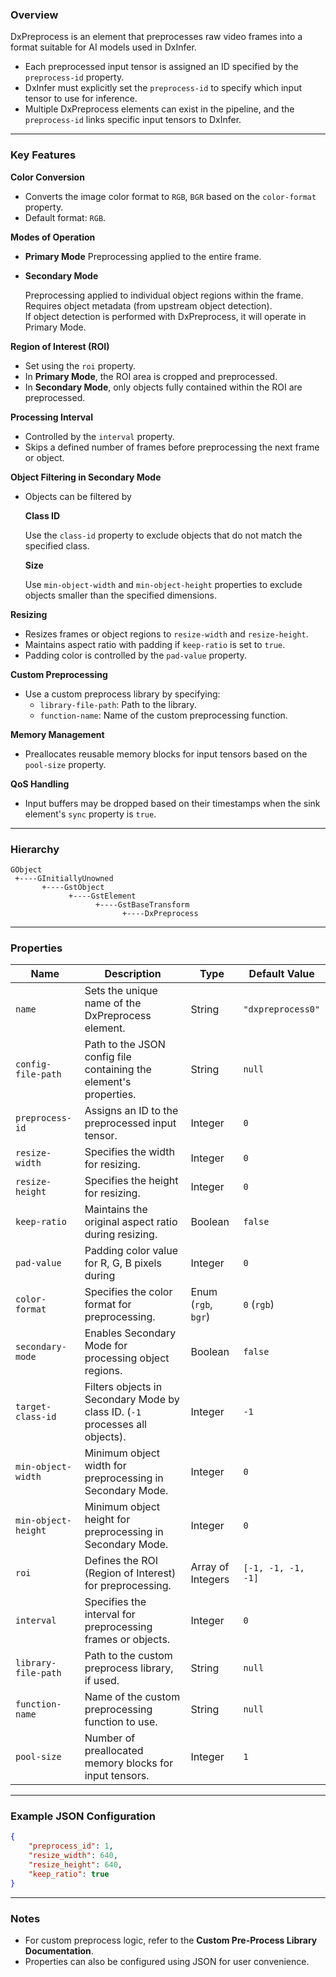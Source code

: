 
### **Overview**
DxPreprocess is an element that preprocesses raw video frames into a format suitable for AI models used in DxInfer. 

- Each preprocessed input tensor is assigned an ID specified by the `preprocess-id` property.
- DxInfer must explicitly set the `preprocess-id` to specify which input tensor to use for inference.
- Multiple DxPreprocess elements can exist in the pipeline, and the `preprocess-id` links specific input tensors to DxInfer.

---

### **Key Features**

**Color Conversion**

   - Converts the image color format to `RGB`, `BGR` based on the `color-format` property.  
   - Default format: `RGB`.

**Modes of Operation**

   - **Primary Mode**
    Preprocessing applied to the entire frame. 

   - **Secondary Mode**
   
      Preprocessing applied to individual object regions within the frame.  
      Requires object metadata (from upstream object detection).  
      If object detection is performed with DxPreprocess, it will operate in Primary Mode.

**Region of Interest (ROI)**

   - Set using the `roi` property.  
   - In **Primary Mode**, the ROI area is cropped and preprocessed.  
   - In **Secondary Mode**, only objects fully contained within the ROI are preprocessed.

**Processing Interval**

   - Controlled by the `interval` property.  
   - Skips a defined number of frames before preprocessing the next frame or object.

**Object Filtering in Secondary Mode**

   - Objects can be filtered by

     **Class ID**

      Use the `class-id` property to exclude objects that do not match the specified class.

     **Size**

      Use `min-object-width` and `min-object-height` properties to exclude objects smaller than the specified dimensions.

**Resizing**

   - Resizes frames or object regions to `resize-width` and `resize-height`.  
   - Maintains aspect ratio with padding if `keep-ratio` is set to `true`.  
   - Padding color is controlled by the `pad-value` property.

**Custom Preprocessing**

   - Use a custom preprocess library by specifying:
     - `library-file-path`: Path to the library.
     - `function-name`: Name of the custom preprocessing function.

**Memory Management**

   - Preallocates reusable memory blocks for input tensors based on the `pool-size` property.

**QoS Handling**

   - Input buffers may be dropped based on their timestamps when the sink element's `sync` property is `true`.  

---

### **Hierarchy**

```
GObject
 +----GInitiallyUnowned
       +----GstObject
             +----GstElement
                   +----GstBaseTransform
                         +----DxPreprocess
```

---

### **Properties**

| **Name**             | **Description**                                                                                      | **Type**             | **Default Value**       |
|-----------------------|------------------------------------------------------------------------------------------------------|----------------------|-------------------------|
| `name`               | Sets the unique name of the DxPreprocess element.                                                   | String               | `"dxpreprocess0"`       |
| `config-file-path`   | Path to the JSON config file containing the element's properties.                                    | String               | `null`                 |
| `preprocess-id`      | Assigns an ID to the preprocessed input tensor.                                                      | Integer              | `0`                    |
| `resize-width`       | Specifies the width for resizing.                                                                   | Integer              | `0`                    |
| `resize-height`      | Specifies the height for resizing.                                                                  | Integer              | `0`                    |
| `keep-ratio`         | Maintains the original aspect ratio during resizing.                                                | Boolean              | `false`                |
| `pad-value`          | Padding color value for R, G, B pixels during                                             | Integer              | `0`                    |
| `color-format`       | Specifies the color format for preprocessing.                                                       | Enum (`rgb`, `bgr`)  | `0` (`rgb`)            |
| `secondary-mode`     | Enables Secondary Mode for processing object regions.                                               | Boolean              | `false`                |
| `target-class-id`    | Filters objects in Secondary Mode by class ID. (`-1` processes all objects).                        | Integer              | `-1`                   |
| `min-object-width`   | Minimum object width for preprocessing in Secondary Mode.                                           | Integer              | `0`                    |
| `min-object-height`  | Minimum object height for preprocessing in Secondary Mode.                                          | Integer              | `0`                    |
| `roi`                | Defines the ROI (Region of Interest) for preprocessing.                                             | Array of Integers    | `[-1, -1, -1, -1]`     |
| `interval`           | Specifies the interval for preprocessing frames or objects.                                         | Integer              | `0`                    |
| `library-file-path`  | Path to the custom preprocess library, if used.                                                     | String               | `null`                 |
| `function-name`      | Name of the custom preprocessing function to use.                                                   | String               | `null`                 |
| `pool-size`          | Number of preallocated memory blocks for input tensors.                                             | Integer              | `1`                    |

---

### **Example JSON Configuration**

```json
{
    "preprocess_id": 1,
    "resize_width": 640,
    "resize_height": 640,
    "keep_ratio": true
}
```

---

### **Notes**
- For custom preprocess logic, refer to the **Custom Pre-Process Library Documentation**.
- Properties can also be configured using JSON for user convenience.
